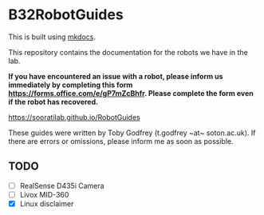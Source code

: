 # B32RobotGuides

This is built using [mkdocs](https://www.mkdocs.org).

This repository contains the documentation for the robots we have in the lab.

**If you have encountered an issue with a robot, please inform us immediately by completing this form <https://forms.office.com/e/gP7mZcBhfr>. Please complete the form even if the robot has recovered.**

<https://sooratilab.github.io/RobotGuides>

These guides were written by Toby Godfrey (t.godfrey \~at\~ soton.ac.uk). If there are errors or omissions, please inform me as soon as possible.

## TODO

- [ ] RealSense D435i Camera
- [ ] Livox MID-360
- [x] Linux disclaimer
